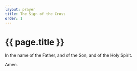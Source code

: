```yaml
---
layout: prayer
title: The Sign of the Cross
order: 1
---
```

# {{ page.title }}

In the name of the Father,
and of the Son,
and of the Holy Spirit.

Amen.

